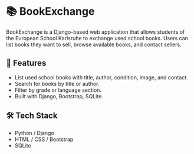 # 📚 BookExchange

BookExchange is a Django-based web application that allows students of the European School Karlsruhe to exchange used school books. Users can list books they want to sell, browse available books, and contact sellers.

## 🚀 Features

- List used school books with title, author, condition, image, and contact.
- Search for books by title or author.
- Filter by grade or language section.
- Built with Django, Bootstrap, SQLite.

## 🛠 Tech Stack

- Python / Django
- HTML / CSS / Bootstrap
- SQLite
